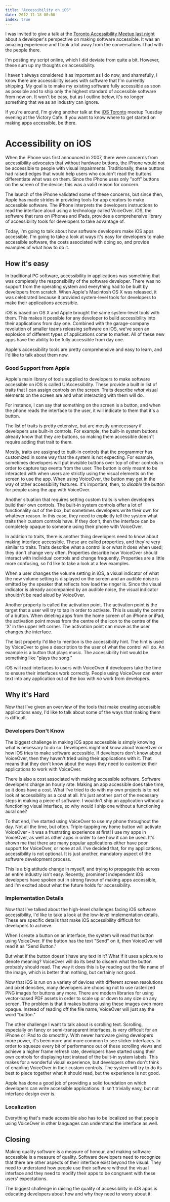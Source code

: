 ```yaml
---
title: "Accessibility on iOS"
date: 2012-11-18 00:00
index: true
---
```


I was invited to give a talk at the [Toronto Accessibility Meetup last night](http://www.meetup.com/a11yTo/events/90075082/) about a developer's perspective on making software accessible. It was an amazing experience and I took a lot away from the conversations I had with the people there.

I'm posting my script online, which I did deviate from quite a bit. However, these sum up my thoughts on accessibility.

I haven't always considered it as important as I do now, and shamefully, I know there are accessibility issues with software that I'm currently shipping. My goal is to make my existing software fully accessible as soon as possible and to ship only the highest standard of accessible software from now on. It won't be easy, but as I outline below, it's no longer something that we as an industry can ignore.

If you're around, I'm giving another talk at the [iOS Toronto](http://www.meetup.com/iOSToronto/) meetup Tuesday evening at the Victory Cafe. If you want to know where to get started on making apps accessible, be there.

# Accessibility on iOS

When the iPhone was first announced in 2007, there were concerns from accessibility advocates that without hardware buttons, the iPhone would not be accessible to people with visual impairments. Traditionally, these buttons had raised edges that would help users who couldn't read the buttons differentiate what was on them. Since the iPhone uses only "soft" buttons on the screen of the device, this was a valid reason for concern.

The launch of the iPhone validated some of these concerns, but since then, Apple has made strides in providing tools for app creators to make accessible software. The iPhone interprets the developers instructions to read the interface aloud using a technology called VoiceOver. iOS, the software that runs on iPhones and iPads, provides a comprehensive library of accessibility tools for developers to take advantage of.

Today, I'm going to talk about how software developers make iOS apps accessible. I'm going to take a look at ways it's easy for developers to make accessible software, the costs associated with doing so, and provide examples of what how to do it.

## How it's easy

In traditional PC software, accessibility in applications was something that was completely the responsibility of the software developer. There was no support from the operating system and everything had to be built by developers from scratch. When Apple's Macintosh OS X was released, it was celebrated because it provided system-level tools for developers to make their applications accessible.

iOS is based on OS X and Apple brought the same system-level tools with them. This makes it possible for any developer to build accessibility into their applications from day one. Combined with the garage-company revolution of smaller teams releasing software on iOS, we've seen an explosion of different types of applications come to market. All of these new apps have the ability to be fully accessible from day one.

Apple's accessibility tools are pretty comprehensive and easy to learn, and I'd like to talk about them now.

### Good Support from Apple

Apple's main library of tools supplied to developers to make software accessible on iOS is called UIAccessibility. These provide a built in list of traits that I can assign controls on the screen. Traits describe _what_ visual elements on the screen are and what interacting with them will do.

For instance, I can say that something on the screen is a button, and when the phone reads the interface to the user, it will indicate to them that it's a button.

The list of traits is pretty extensive, but are mostly unnecessary if developers use built-in controls. For example, the built-in system buttons already know that they are buttons, so making them accessible doesn't require adding that trait to them.

Mostly, traits are assigned to built-in controls that the programmer has customized in some way that the system is not expecting. For example, sometimes developers will put invisible buttons over top of other controls in order to capture tap events from the user. The button is only meant to be interacted with when users are strictly using the visual elements on the screen to use the app. When using VoiceOver, the button may get in the way of other accessibility features. It's important, then, to _disable_ the button for people using the app with VoiceOver.

Another situation that requires setting custom traits is when developers build their own controls. The built-in system controls offer a lot of functionality out of the box, but sometimes developers write their own for whatever reason. In this case, they need to explicitly tell the system what traits their custom controls have. If they don't, then the interface can be completely opaque to someone using their phone with VoiceOver.

In addition to traits, there is another thing developers need to know about making interface accessible. These are called properties, and they're very similar to traits. Traits describe what a control is or what it does when used; they don't change very often. Properties describe how VoiceOver should interact with individual controls and change frequently. Properties are a little more confusing, so I'd like to take a look at a few examples.

When a user changes the volume setting in iOS, a visual indicator of what the new volume setting is displayed on the screen and an audible noise is emitted by the speaker that reflects how load the ringer is. Since the visual indicator is already accompanied by an audible noise, the visual indicator shouldn't be read aloud by VoiceOver.

Another property is called the activation point. The activation point is the target that a user will try to tap in order to activate. This is usually the centre of a button. When deleting apps from the home screen of an iPhone or iPad, the activation point moves from the centre of the icon to the centre of the 'X' in the upper left corner. The activation point can move as the user changes the interface.

The last property I'd like to mention is the accessibility hint. The hint is used by VoiceOver to give a description to the user of what the control will do. An example is a button that plays music. The accessibility hint would be something like "plays the song."

iOS will read interfaces to users with VoiceOver if developers take the time to ensure their interfaces work correctly. People using VoiceOver can _enter_ text into any application out of the box with _no_ work from developers.

## Why it's Hard

Now that I've given an overview of the tools that make creating accessible applications easy, I'd like to talk about some of the ways that making them is difficult.

### Developers Don't Know

The biggest challenge in making iOS apps accessible is simply knowing what is necessary to do so. Developers might not know about VoiceOver or how iOS tries to make software accessible. If developers don't know about VoiceOver, then they haven't tried using their applications with it. That means that they don't know about the ways they need to customize their applications to work with VoiceOver.

There is also a cost associated with making accessible software. Software developers charge an hourly rate. Making an app accessible does take time, so it does have a cost. What I've tried to do with my own projects is to not look at accessibility as a cost at all. It's just another part of the necessary steps in making a piece of software. I wouldn't ship an application without a functioning visual interface, so why would I ship one without a functioning aural one?

To that end, I've started using VoiceOver to use my phone throughout the day. Not all the time, but often. Triple-tapping my home button will activate VoiceOver - it was a frustrating experience at first! I use my apps in VoiceOver, as well as other apps in order to see how it can be used. It's shown me that there are many popular applications either have poor support for VoiceOver, or none at all. I've decided that, for my applications, accessibility is not optional. It is just another, mandatory aspect of the software development process.

This is a big attitude change in myself, and trying to propagate this across an entire industry isn't easy. Recently, prominent independent iOS developers have spoken out in strong favour of making apps accessible, and I'm excited about what the future holds for accessibility.

### Implementation Details

Now that I've talked about the high-level challenges facing iOS software accessibility, I'd like to take a look at the low-level implementation details. These are specific details that make iOS accessibility difficult for developers to achieve.

When I create a button on an interface, the system will read that button using VoiceOver. If the button has the text "Send" on it, then VoiceOver will read it as "Send Button."

But what if the button doesn't have any text in it? What if it uses a picture to denote meaning? VoiceOver will do its best to discern what the button probably should read. The way it does this is by reading out the file name of the image, which is better than nothing, but certainly not good.

Now that iOS is run on a variety of devices with different screen resolutions and pixel densities, many developers are choosing not to use rasterized PNG images for buttons any more. There are modern libraries for using vector-based PDF assets in order to scale up or down to any size on any screen. The problem is that it makes buttons using these images even more opaque. Instead of reading off the file name, VoiceOver will just say the word "button."

The other challenge I want to talk about is scrolling text. Scrolling, especially on fancy or semi-transparent interfaces, is very difficult for an iPhone or iPad to do smoothly. With newer hardware giving developers more power, it's been more and more common to see slicker interfaces. In order to squeeze every bit of performance out of these scrolling views and achieve a higher frame refresh rate, developers have started using their own controls for displaying text instead of the built-in system labels. This makes for a wonderful visual experience, but developers often don't think of enabling VoiceOver in their custom controls. The system will try to do its best to piece together what it should read, but the experience is not good.

Apple has done a good job of providing a solid foundation on which developers can write accessible applications. It isn't trivially easy, but not interface design ever is.

### Localization

Everything that's made accessible also has to be localized so that people using VoiceOver in other languages can understand the interface as well.

## Closing

Making quality software is a measure of honour, and making software accessible is a measure of quality. Software developers need to recognize that there are other aspects of their interface exist beyond the visual. They need to understand how people use their software without the visual interface and they need to modify their apps to be congruent with these users' expectations.

The biggest challenge in raising the quality of accessibility in iOS apps is educating developers about how and why they need to worry about it.

<!-- more -->
